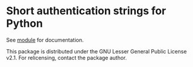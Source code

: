 # Short authentication strings for Python

See [module](src/shortauthstrings/__init__.py) for documentation.

This package is distributed under the GNU Lesser General Public License v2.1.
For relicensing, contact the package author.
